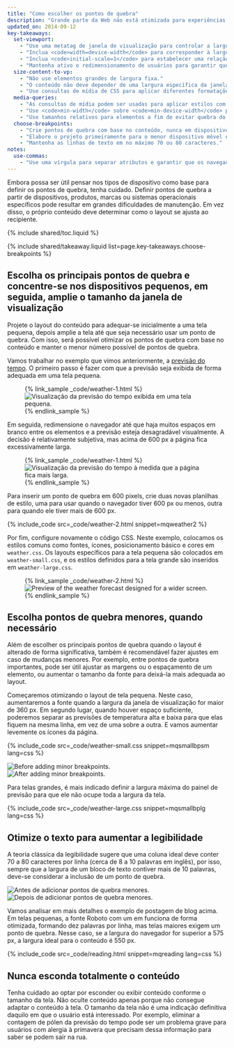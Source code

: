 ```yaml
---
title: "Como escolher os pontos de quebra"
description: "Grande parte da Web não está otimizada para experiências em múltiplos dispositivos. Conheça os princípios fundamentais para fazer seu site funcionar de maneira otimizada em dispositivos móveis, computadores ou qualquer aparelho com tela."
updated_on: 2014-09-12
key-takeaways:
  set-viewport:
    - "Use uma metatag de janela de visualização para controlar a largura e o dimensionamento da janela de visualização dos navegadores."
    - "Inclua <code>width=device-width</code> para corresponder à largura da tela em número de pixels, independentemente do dispositivo."
    - "Inclua <code>initial-scale=1</code> para estabelecer uma relação de 1:1 entre os pixels do CSS e os pixels independentes do dispositivo."
    - "Mantenha ativo o redimensionamento de usuários para garantir que a página seja acessível."
  size-content-to-vp:
    - "Não use elementos grandes de largura fixa."
    - "O conteúdo não deve depender de uma largura específica da janela de visualização para que seja processado adequadamente."
    - "Use consultas de mídia de CSS para aplicar diferentes formatações de estilo a telas pequenas e grandes."
  media-queries:
    - "As consultas de mídia podem ser usadas para aplicar estilos com base nas características dos dispositivos."
    - "Use <code>min-width</code> sobre <code>min-device-width</code> para proporcionar uma experiência eficiente em telas mais largas."
    - "Use tamanhos relativos para elementos a fim de evitar quebra do layout."
  choose-breakpoints:
    - "Crie pontos de quebra com base no conteúdo, nunca em dispositivos, marcas ou produtos específicos."
    - "Elabore o projeto primeiramente para o menor dispositivo móvel e amplie a experiência de modo progressivo à medida que ela for disponibilizada em telas maiores."
    - "Mantenha as linhas de texto em no máximo 70 ou 80 caracteres."
notes:
  use-commas:
    - "Use uma vírgula para separar atributos e garantir que os navegadores mais antigos possam analisá-los corretamente."
---
```

<p class="intro">
  Embora possa ser útil pensar nos tipos de dispositivo como base para definir os pontos de quebra, tenha cuidado.  Definir pontos de quebra a partir de dispositivos, produtos, marcas ou sistemas operacionais específicos pode resultar em grandes dificuldades de manutenção. Em vez disso, o próprio conteúdo deve determinar como o layout se ajusta ao recipiente.
</p>


{% include shared/toc.liquid %}

{% include shared/takeaway.liquid list=page.key-takeaways.choose-breakpoints %}

## Escolha os principais pontos de quebra e concentre-se nos dispositivos pequenos, em seguida, amplie o tamanho da janela de visualização

Projete o layout do conteúdo para adequar-se inicialmente a uma tela pequena, depois amplie a tela até que seja necessário usar um ponto de quebra.  Com isso, será possível otimizar os pontos de quebra com base no conteúdo e manter o menor número possível de pontos de quebra.

Vamos trabalhar no exemplo que vimos anteriormente, a [previsão do tempo]({{site.fundamentals}}/layouts/rwd-fundamentals/index.html).
O primeiro passo é fazer com que a previsão seja exibida de forma adequada em uma tela pequena.

<figure>
  {% link_sample _code/weather-1.html %}
    <img src="imgs/weather-1.png" class="center" srcset="imgs/weather-1.png 1x, imgs/weather-1-2x.png 2x" alt="Visualização da previsão do tempo exibida em uma tela pequena.">
  {% endlink_sample %}
</figure>

Em seguida, redimensione o navegador até que haja muitos espaços em branco entre os elementos e a previsão esteja desagradável visualmente.  A decisão é relativamente subjetiva, mas acima de 600 px a página fica excessivamente larga.

<figure>
  {% link_sample _code/weather-1.html %}
    <img src="imgs/weather-2.png" class="center" srcset="imgs/weather-2.png 1x, imgs/weather-2-2x.png 2x" alt="Visualização da previsão do tempo à medida que a página fica mais larga.">
  {% endlink_sample %}
</figure>

Para inserir um ponto de quebra em 600 pixels, crie duas novas planilhas de estilo, uma para usar quando o navegador tiver 600 px ou menos, outra para quando ele tiver mais de 600 px.

{% include_code src=_code/weather-2.html snippet=mqweather2 %}

Por fim, configure novamente o código CSS.  Neste exemplo, colocamos os estilos comuns como fontes, ícones, posicionamento básico e cores em `weather.css`.  Os layouts específicos para a tela pequena são colocados em `weather-small.css`, e os estilos definidos para a tela grande são inseridos em `weather-large.css`.

<figure>
  {% link_sample _code/weather-2.html %}
    <img src="imgs/weather-3.png" class="center" srcset="imgs/weather-3.png 1x, imgs/weather-3-2x.png 2x" alt="Preview of the weather forecast designed for a wider screen.">
  {% endlink_sample %}
</figure>

## Escolha pontos de quebra menores, quando necessário

Além de escolher os principais pontos de quebra quando o layout é alterado de forma significativa, também é recomendável fazer ajustes em caso de mudanças menores.  Por exemplo, entre pontos de quebra importantes, pode ser útil ajustar as margens ou o espaçamento de um elemento, ou aumentar o tamanho da fonte para deixá-la mais adequada ao layout.

Começaremos otimizando o layout de tela pequena.  Neste caso, aumentaremos a fonte quando a largura da janela de visualização for maior de 360 px.  Em segundo lugar, quando houver espaço suficiente, poderemos separar as previsões de temperatura alta e baixa para que elas fiquem na mesma linha, em vez de uma sobre a outra.  E vamos aumentar levemente os ícones da página.

{% include_code src=_code/weather-small.css snippet=mqsmallbpsm lang=css %}

<div class="mdl-grid">
  <div class="mdl-cell mdl-cell--6--col">
    <img src="imgs/weather-4-l.png" srcset="imgs/weather-4-l.png 1x, imgs/weather-4-l-2x.png 2x" alt="Before adding minor breakpoints.">
  </div>

  <div class="mdl-cell mdl-cell--6--col">
    <img src="imgs/weather-4-r.png" srcset="imgs/weather-4-r.png 1x, imgs/weather-4-r-2x.png 2x" alt="After adding minor breakpoints.">
  </div>
</div>

Para telas grandes, é mais indicado definir a largura máxima do painel de previsão para que ele não ocupe toda a largura da tela.

{% include_code src=_code/weather-large.css snippet=mqsmallbplg lang=css %}

## Otimize o texto para aumentar a legibilidade

A teoria clássica da legibilidade sugere que uma coluna ideal deve conter 70 a 80 caracteres por linha (cerca de 8 a 10 palavras em inglês), por isso, sempre que a largura de um bloco de texto contiver mais de 10 palavras, deve-se considerar a inclusão de um ponto de quebra.

<div class="mdl-grid">
  <div class="mdl-cell mdl-cell--6--col">
    <img src="imgs/reading-ph.png" srcset="imgs/reading-ph.png 1x, imgs/reading-ph-2x.png 2x" alt="Antes de adicionar pontos de quebra menores.">
  </div>

  <div class="mdl-cell mdl-cell--6--col">
    <img src="imgs/reading-de.png" srcset="imgs/reading-de.png 1x, imgs/reading-de-2x.png 2x" alt="Depois de adicionar pontos de quebra menores.">
  </div>
</div>

Vamos analisar em mais detalhes o exemplo de postagem de blog acima.  Em telas pequenas, a fonte Roboto com um em funciona de forma otimizada, formando dez palavras por linha, mas telas maiores exigem um ponto de quebra. Nesse caso, se a largura do navegador for superior a 575 px, a largura ideal para o conteúdo é 550 px.

{% include_code src=_code/reading.html snippet=mqreading lang=css %}

## Nunca esconda totalmente o conteúdo

Tenha cuidado ao optar por esconder ou exibir conteúdo conforme o tamanho da tela.
Não oculte conteúdo apenas porque não consegue adaptar o conteúdo à tela.  O tamanho da tela não é uma indicação definitiva daquilo em que o usuário está interessado.  Por exemplo, eliminar a contagem de pólen da previsão do tempo pode ser um problema grave para usuários com alergia à primavera que precisam dessa informação para saber se podem sair na rua.




